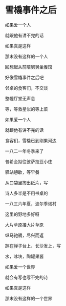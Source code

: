    

# 雪橇事件之后

如果爱一个人

就跟他有讲不完的话

如果真是这样

那末没有这样的一个人

回想起从前陪舅舅坐餐馆

好像雪橇事件之后吧

邻桌的食客们，不交谈

整幢厅堂无声息

等，等救星似的等上菜

如果爱一个人

就跟他有讲不完的话

食客们，雪橇已到刚果河边

一八二一年冬季来了

普希金拟往彼萨拉亚小住

驿站憩歇，等早餐

从口袋里掏出纸片，写

诗人多半是不用书桌的

一八三六年夏，波尔季诺村

这里的野地多好呀

大片草原接大片草原

纵马驰骋，尽兴而返

趴在弹子台上、长沙发上，写

水，冰块，陶罐果酱

如果爱一个世界

就会有写也写不完的诗

如果真是这样

那末没有这样的一个世界